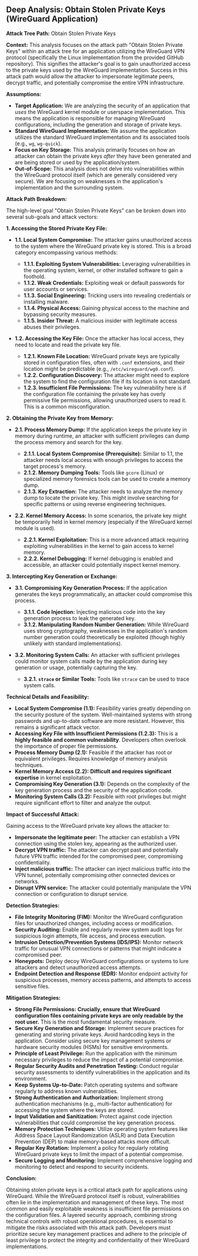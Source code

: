 ## Deep Analysis: Obtain Stolen Private Keys (WireGuard Application)

**Attack Tree Path:** Obtain Stolen Private Keys

**Context:** This analysis focuses on the attack path "Obtain Stolen Private Keys" within an attack tree for an application utilizing the WireGuard VPN protocol (specifically the Linux implementation from the provided GitHub repository). This signifies the attacker's goal is to gain unauthorized access to the private keys used by the WireGuard implementation. Success in this attack path would allow the attacker to impersonate legitimate peers, decrypt traffic, and potentially compromise the entire VPN infrastructure.

**Assumptions:**

* **Target Application:** We are analyzing the security of an application that *uses* the WireGuard kernel module or userspace implementation. This means the application is responsible for managing WireGuard configurations, including the generation and storage of private keys.
* **Standard WireGuard Implementation:** We assume the application utilizes the standard WireGuard implementation and its associated tools (e.g., `wg`, `wg-quick`).
* **Focus on Key Storage:** This analysis primarily focuses on how an attacker can obtain the private keys *after* they have been generated and are being stored or used by the application/system.
* **Out-of-Scope:** This analysis does not delve into vulnerabilities within the WireGuard protocol itself (which are generally considered very secure). We are focusing on weaknesses in the application's implementation and the surrounding system.

**Attack Path Breakdown:**

The high-level goal "Obtain Stolen Private Keys" can be broken down into several sub-goals and attack vectors:

**1. Accessing the Stored Private Key File:**

* **1.1. Local System Compromise:** The attacker gains unauthorized access to the system where the WireGuard private key is stored. This is a broad category encompassing various methods:
    * **1.1.1. Exploiting System Vulnerabilities:** Leveraging vulnerabilities in the operating system, kernel, or other installed software to gain a foothold.
    * **1.1.2. Weak Credentials:** Exploiting weak or default passwords for user accounts or services.
    * **1.1.3. Social Engineering:** Tricking users into revealing credentials or installing malware.
    * **1.1.4. Physical Access:** Gaining physical access to the machine and bypassing security measures.
    * **1.1.5. Insider Threat:** A malicious insider with legitimate access abuses their privileges.

* **1.2. Accessing the Key File:** Once the attacker has local access, they need to locate and read the private key file.
    * **1.2.1. Known File Location:** WireGuard private keys are typically stored in configuration files, often with `.conf` extensions, and their location might be predictable (e.g., `/etc/wireguard/wg0.conf`).
    * **1.2.2. Configuration Discovery:** The attacker might need to explore the system to find the configuration file if its location is not standard.
    * **1.2.3. Insufficient File Permissions:** The key vulnerability here is if the configuration file containing the private key has overly permissive file permissions, allowing unauthorized users to read it. This is a common misconfiguration.

**2. Obtaining the Private Key from Memory:**

* **2.1. Process Memory Dump:** If the application keeps the private key in memory during runtime, an attacker with sufficient privileges can dump the process memory and search for the key.
    * **2.1.1. Local System Compromise (Prerequisite):**  Similar to 1.1, the attacker needs local access with enough privileges to access the target process's memory.
    * **2.1.2. Memory Dumping Tools:** Tools like `gcore` (Linux) or specialized memory forensics tools can be used to create a memory dump.
    * **2.1.3. Key Extraction:** The attacker needs to analyze the memory dump to locate the private key. This might involve searching for specific patterns or using reverse engineering techniques.

* **2.2. Kernel Memory Access:** In some scenarios, the private key might be temporarily held in kernel memory (especially if the WireGuard kernel module is used).
    * **2.2.1. Kernel Exploitation:** This is a more advanced attack requiring exploiting vulnerabilities in the kernel to gain access to kernel memory.
    * **2.2.2. Kernel Debugging:** If kernel debugging is enabled and accessible, an attacker could potentially inspect kernel memory.

**3. Intercepting Key Generation or Exchange:**

* **3.1. Compromising Key Generation Process:** If the application generates the keys programmatically, an attacker could compromise this process.
    * **3.1.1. Code Injection:** Injecting malicious code into the key generation process to leak the generated key.
    * **3.1.2. Manipulating Random Number Generation:**  While WireGuard uses strong cryptography, weaknesses in the application's random number generation could theoretically be exploited (though highly unlikely with standard implementations).

* **3.2. Monitoring System Calls:** An attacker with sufficient privileges could monitor system calls made by the application during key generation or usage, potentially capturing the key.
    * **3.2.1. `strace` or Similar Tools:** Tools like `strace` can be used to trace system calls.

**Technical Details and Feasibility:**

* **Local System Compromise (1.1):** Feasibility varies greatly depending on the security posture of the system. Well-maintained systems with strong passwords and up-to-date software are more resistant. However, this remains a significant attack vector.
* **Accessing Key File with Insufficient Permissions (1.2.3):** This is a **highly feasible and common vulnerability**. Developers often overlook the importance of proper file permissions.
* **Process Memory Dump (2.1):** Feasible if the attacker has root or equivalent privileges. Requires knowledge of memory analysis techniques.
* **Kernel Memory Access (2.2):**  **Difficult and requires significant expertise** in kernel exploitation.
* **Compromising Key Generation (3.1):**  Depends on the complexity of the key generation process and the security of the application code.
* **Monitoring System Calls (3.2):** Feasible with root privileges but might require significant effort to filter and analyze the output.

**Impact of Successful Attack:**

Gaining access to the WireGuard private key allows the attacker to:

* **Impersonate the legitimate peer:** The attacker can establish a VPN connection using the stolen key, appearing as the authorized user.
* **Decrypt VPN traffic:**  The attacker can decrypt past and potentially future VPN traffic intended for the compromised peer, compromising confidentiality.
* **Inject malicious traffic:** The attacker can inject malicious traffic into the VPN tunnel, potentially compromising other connected devices or networks.
* **Disrupt VPN service:** The attacker could potentially manipulate the VPN connection or configuration to disrupt service.

**Detection Strategies:**

* **File Integrity Monitoring (FIM):** Monitor the WireGuard configuration files for unauthorized changes, including access or modification.
* **Security Auditing:** Enable and regularly review system audit logs for suspicious login attempts, file access, and process execution.
* **Intrusion Detection/Prevention Systems (IDS/IPS):**  Monitor network traffic for unusual VPN connections or patterns that might indicate a compromised peer.
* **Honeypots:** Deploy decoy WireGuard configurations or systems to lure attackers and detect unauthorized access attempts.
* **Endpoint Detection and Response (EDR):** Monitor endpoint activity for suspicious processes, memory access patterns, and attempts to access sensitive files.

**Mitigation Strategies:**

* **Strong File Permissions:** **Crucially, ensure that WireGuard configuration files containing private keys are only readable by the root user.**  This is the most fundamental security measure.
* **Secure Key Generation and Storage:** Implement secure practices for generating and storing private keys. Avoid hardcoding keys in the application. Consider using secure key management systems or hardware security modules (HSMs) for sensitive environments.
* **Principle of Least Privilege:**  Run the application with the minimum necessary privileges to reduce the impact of a potential compromise.
* **Regular Security Audits and Penetration Testing:** Conduct regular security assessments to identify vulnerabilities in the application and its environment.
* **Keep Systems Up-to-Date:** Patch operating systems and software regularly to address known vulnerabilities.
* **Strong Authentication and Authorization:** Implement strong authentication mechanisms (e.g., multi-factor authentication) for accessing the system where the keys are stored.
* **Input Validation and Sanitization:** Protect against code injection vulnerabilities that could compromise the key generation process.
* **Memory Protection Techniques:** Utilize operating system features like Address Space Layout Randomization (ASLR) and Data Execution Prevention (DEP) to make memory-based attacks more difficult.
* **Regular Key Rotation:** Implement a policy for regularly rotating WireGuard private keys to limit the impact of a potential compromise.
* **Secure Logging and Monitoring:** Implement comprehensive logging and monitoring to detect and respond to security incidents.

**Conclusion:**

Obtaining stolen private keys is a critical attack path for applications using WireGuard. While the WireGuard protocol itself is robust, vulnerabilities often lie in the implementation and management of these keys. The most common and easily exploitable weakness is insufficient file permissions on the configuration files. A layered security approach, combining strong technical controls with robust operational procedures, is essential to mitigate the risks associated with this attack path. Developers must prioritize secure key management practices and adhere to the principle of least privilege to protect the integrity and confidentiality of their WireGuard implementations.
